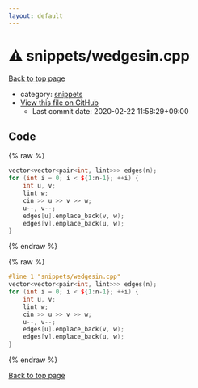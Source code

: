 ```yaml
---
layout: default
---
```


<!-- mathjax config similar to math.stackexchange -->
<script type="text/javascript" async
  src="https://cdnjs.cloudflare.com/ajax/libs/mathjax/2.7.5/MathJax.js?config=TeX-MML-AM_CHTML">
</script>
<script type="text/x-mathjax-config">
  MathJax.Hub.Config({
    TeX: { equationNumbers: { autoNumber: "AMS" }},
    tex2jax: {
      inlineMath: [ ['$','$'] ],
      processEscapes: true
    },
    "HTML-CSS": { matchFontHeight: false },
    displayAlign: "left",
    displayIndent: "2em"
  });
</script>

<script type="text/javascript" src="https://cdnjs.cloudflare.com/ajax/libs/jquery/3.4.1/jquery.min.js"></script>
<script src="https://cdn.jsdelivr.net/npm/jquery-balloon-js@1.1.2/jquery.balloon.min.js" integrity="sha256-ZEYs9VrgAeNuPvs15E39OsyOJaIkXEEt10fzxJ20+2I=" crossorigin="anonymous"></script>
<script type="text/javascript" src="../../assets/js/copy-button.js"></script>
<link rel="stylesheet" href="../../assets/css/copy-button.css" />


# :warning: snippets/wedgesin.cpp

<a href="../../index.html">Back to top page</a>

* category: <a href="../../index.html#67be68a348da3b850fb7daa10b034528">snippets</a>
* <a href="{{ site.github.repository_url }}/blob/master/snippets/wedgesin.cpp">View this file on GitHub</a>
    - Last commit date: 2020-02-22 11:58:29+09:00




## Code

<a id="unbundled"></a>
{% raw %}
```cpp
vector<vector<pair<int, lint>>> edges(n);
for (int i = 0; i < ${1:n-1}; ++i) {
    int u, v;
    lint w;
    cin >> u >> v >> w;
    u--, v--;
    edges[u].emplace_back(v, w);
    edges[v].emplace_back(u, w);
}

```
{% endraw %}

<a id="bundled"></a>
{% raw %}
```cpp
#line 1 "snippets/wedgesin.cpp"
vector<vector<pair<int, lint>>> edges(n);
for (int i = 0; i < ${1:n-1}; ++i) {
    int u, v;
    lint w;
    cin >> u >> v >> w;
    u--, v--;
    edges[u].emplace_back(v, w);
    edges[v].emplace_back(u, w);
}

```
{% endraw %}

<a href="../../index.html">Back to top page</a>

